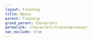 ```yaml
---
layout: training
title: Nexus
parent: Training
grand_parent: Characters
permalink: /characters/training/nexus/
nav_exclude: true
---
```

